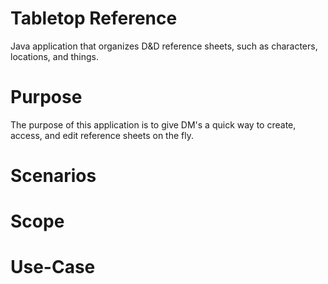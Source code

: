 # Tabletop Reference
Java application that organizes D&amp;D reference sheets, such as characters, locations, and things.

# Purpose
The purpose of this application is to give DM's a quick way to create, access, and edit reference sheets on the fly.

# Scenarios

# Scope

# Use-Case

